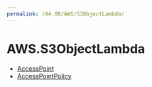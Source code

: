 ```yaml
---
permalink: /44.00/AWS/S3ObjectLambda/
---
```


# AWS.S3ObjectLambda



* [AccessPoint](AccessPoint.md)
* [AccessPointPolicy](AccessPointPolicy.md)